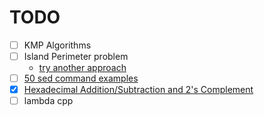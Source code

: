 # TODO

- [ ] KMP Algorithms
- [ ] Island Perimeter problem
	- [try another approach](https://leetcode.com/problems/island-perimeter/discuss/1262356/C%2B%2B-(3-approaches%3A-SImple-and-clean-Interview-style))
- [ ] [50 sed command examples](https://linuxhint.com/50_sed_command_examples/)
- [x] [Hexadecimal Addition/Subtraction and 2's Complement](https://www.penjiapp.com/post/hexadecimal-addition-subtraction-and-2-s-complement)
- [ ] lambda cpp
